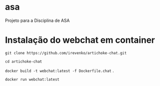 # asa
Projeto para a Disciplina de ASA

# Instalação do webchat em container

`git clone https://github.com/irevenko/artichoke-chat.git`

`cd artichoke-chat`

`docker build -t webchat:latest -f Dockerfile.chat` .

`docker run webchat:latest`

